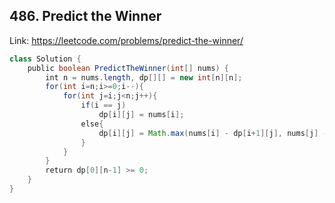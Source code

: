 ## 486. Predict the Winner
Link: https://leetcode.com/problems/predict-the-winner/

```java
class Solution {
    public boolean PredictTheWinner(int[] nums) {
        int n = nums.length, dp[][] = new int[n][n];
        for(int i=n;i>=0;i--){
            for(int j=i;j<n;j++){
                if(i == j)
                    dp[i][j] = nums[i];
                else{
                    dp[i][j] = Math.max(nums[i] - dp[i+1][j], nums[j] - dp[i][j-1]);
                }
            }
        }
        return dp[0][n-1] >= 0;
    }
}
```

